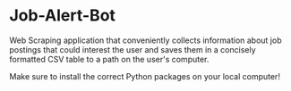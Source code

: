 # Job-Alert-Bot
Web Scraping application that conveniently collects information about job postings that could interest the user and saves them in a concisely formatted CSV table to a path on the user's computer.

Make sure to install the correct Python packages on your local computer!
